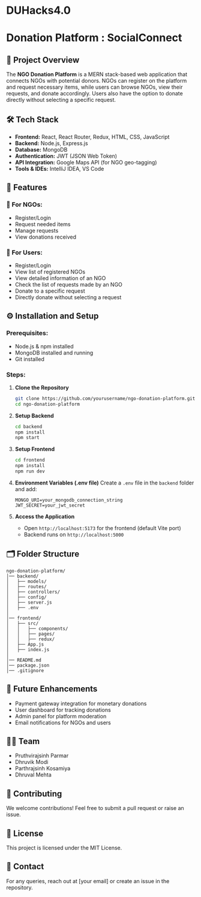 # DUHacks4.0
# Donation Platform : SocialConnect

## 📌 Project Overview
The **NGO Donation Platform** is a MERN stack-based web application that connects NGOs with potential donors. NGOs can register on the platform and request necessary items, while users can browse NGOs, view their requests, and donate accordingly. Users also have the option to donate directly without selecting a specific request.

## 🛠 Tech Stack
- **Frontend:** React, React Router, Redux, HTML, CSS, JavaScript
- **Backend:** Node.js, Express.js
- **Database:** MongoDB
- **Authentication:** JWT (JSON Web Token)
- **API Integration:** Google Maps API (for NGO geo-tagging)
- **Tools & IDEs:** IntelliJ IDEA, VS Code

## 🚀 Features
### 🔹 For NGOs:
- Register/Login
- Request needed items
- Manage requests
- View donations received

### 🔹 For Users:
- Register/Login
- View list of registered NGOs
- View detailed information of an NGO
- Check the list of requests made by an NGO
- Donate to a specific request
- Directly donate without selecting a request

## ⚙️ Installation and Setup
### Prerequisites:
- Node.js & npm installed
- MongoDB installed and running
- Git installed

### Steps:
1. **Clone the Repository**
   ```sh
   git clone https://github.com/yourusername/ngo-donation-platform.git
   cd ngo-donation-platform
   ```

2. **Setup Backend**
   ```sh
   cd backend
   npm install
   npm start
   ```

3. **Setup Frontend**
   ```sh
   cd frontend
   npm install
   npm run dev
   ```

4. **Environment Variables (.env file)**
   Create a `.env` file in the `backend` folder and add:
   ```env
   MONGO_URI=your_mongodb_connection_string
   JWT_SECRET=your_jwt_secret
   ```

5. **Access the Application**
   - Open `http://localhost:5173` for the frontend (default Vite port)
   - Backend runs on `http://localhost:5000`

## 🗂 Folder Structure
```
ngo-donation-platform/
│── backend/
│   ├── models/
│   ├── routes/
│   ├── controllers/
│   ├── config/
│   ├── server.js
│   ├── .env
│
│── frontend/
│   ├── src/
│   │   ├── components/
│   │   ├── pages/
│   │   ├── redux/
│   ├── App.js
│   ├── index.js
│
│── README.md
│── package.json
│── .gitignore
```

## 🎯 Future Enhancements
- Payment gateway integration for monetary donations
- User dashboard for tracking donations
- Admin panel for platform moderation
- Email notifications for NGOs and users

## 👨‍💻 Team
- Pruthvirajsinh Parmar
- Dhruvik Modi
- Parthrajsinh Kosamiya
- Dhruval Mehta
  
## 🤝 Contributing
We welcome contributions! Feel free to submit a pull request or raise an issue.

## 📜 License
This project is licensed under the MIT License.

## 📩 Contact
For any queries, reach out at [your email] or create an issue in the repository.
